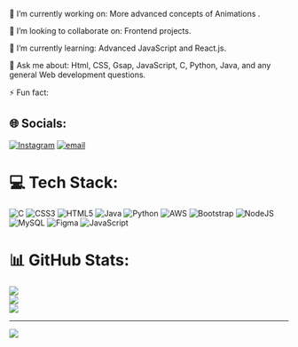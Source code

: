 🔭 I’m currently working on:
More advanced concepts of Animations .

👯 I’m looking to collaborate on:
Frontend projects.

🌱 I’m currently learning:
Advanced JavaScript and React.js.

💬 Ask me about:
 Html, CSS, Gsap, JavaScript, C, Python, Java, and any general Web development questions.

⚡ Fun fact:
## 🌐 Socials:
[![Instagram](https://img.shields.io/badge/Instagram-%23E4405F.svg?logo=Instagram&logoColor=white)](https://instagram.com/thenameisjay._) [![email](https://img.shields.io/badge/Email-D14836?logo=gmail&logoColor=white)](mailto:jitupassi437@gmail.com) 

# 💻 Tech Stack:
![C](https://img.shields.io/badge/c-%2300599C.svg?style=for-the-badge&logo=c&logoColor=white) ![CSS3](https://img.shields.io/badge/css3-%231572B6.svg?style=for-the-badge&logo=css3&logoColor=white) ![HTML5](https://img.shields.io/badge/html5-%23E34F26.svg?style=for-the-badge&logo=html5&logoColor=white) ![Java](https://img.shields.io/badge/java-%23ED8B00.svg?style=for-the-badge&logo=openjdk&logoColor=white) ![Python](https://img.shields.io/badge/python-3670A0?style=for-the-badge&logo=python&logoColor=ffdd54) ![AWS](https://img.shields.io/badge/AWS-%23FF9900.svg?style=for-the-badge&logo=amazon-aws&logoColor=white) ![Bootstrap](https://img.shields.io/badge/bootstrap-%238511FA.svg?style=for-the-badge&logo=bootstrap&logoColor=white) ![NodeJS](https://img.shields.io/badge/node.js-6DA55F?style=for-the-badge&logo=node.js&logoColor=white) ![MySQL](https://img.shields.io/badge/mysql-4479A1.svg?style=for-the-badge&logo=mysql&logoColor=white) ![Figma](https://img.shields.io/badge/figma-%23F24E1E.svg?style=for-the-badge&logo=figma&logoColor=white) ![JavaScript](https://img.shields.io/badge/javascript-%23323330.svg?style=for-the-badge&logo=javascript&logoColor=%23F7DF1E)
# 📊 GitHub Stats:
![](https://github-readme-stats.vercel.app/api?username=Dev-JAY-lab&theme=dark&hide_border=false&include_all_commits=true&count_private=false)<br/>
![](https://nirzak-streak-stats.vercel.app/?user=Dev-JAY-lab&theme=dark&hide_border=false)<br/>
![](https://github-readme-stats.vercel.app/api/top-langs/?username=Dev-JAY-lab&theme=dark&hide_border=false&include_all_commits=true&count_private=false&layout=compact)

---
[![](https://visitcount.itsvg.in/api?id=Dev-JAY-lab&icon=0&color=0)](https://visitcount.itsvg.in)

<!-- Proudly created with GPRM ( https://gprm.itsvg.in ) -->
